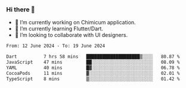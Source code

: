 ### Hi there 👋

<!--
**devcat37/devcat37** is a ✨ _special_ ✨ repository because its `README.md` (this file) appears on your GitHub profile.-->


- 🔭 I’m currently working on Chimicum application.
- 🌱 I’m currently learning Flutter/Dart.
- 👯 I’m looking to collaborate with UI designers.
<!-- - 🤔 I’m looking for help with ... -->

<!--START_SECTION:waka-->

```txt
From: 12 June 2024 - To: 19 June 2024

Dart          7 hrs 58 mins   ████████████████████▒░░░░   80.87 %
JavaScript    47 mins         ██░░░░░░░░░░░░░░░░░░░░░░░   08.09 %
YAML          40 mins         █▓░░░░░░░░░░░░░░░░░░░░░░░   06.78 %
CocoaPods     11 mins         ▓░░░░░░░░░░░░░░░░░░░░░░░░   02.01 %
TypeScript    8 mins          ▒░░░░░░░░░░░░░░░░░░░░░░░░   01.42 %
```

<!--END_SECTION:waka-->
